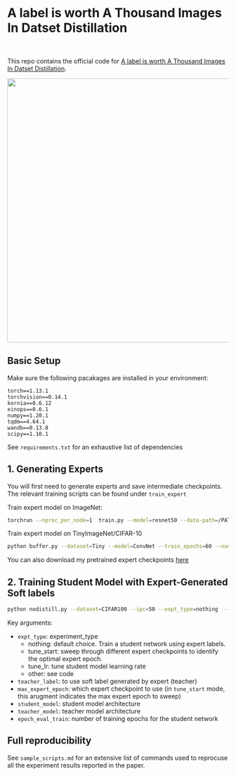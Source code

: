 # A label is worth A Thousand Images In Datset Distillation

<br>

This repo contains the official code for [A label is worth A Thousand Images In Datset Distillation](https://arxiv.org/abs/2406.10485).

<img src='docs/D3_demo.png' width=600 img align="center">


## Basic Setup


Make sure the following pacakages are installed in your environment:   
  ```
  torch==1.13.1  
  torchvision==0.14.1  
  kornia==0.6.12  
  einops==0.6.1  
  numpy==1.20.1  
  tqdm==4.64.1
  wandb==0.13.8
  scipy==1.10.1
  ```

See `requirements.txt` for an exhaustive list of dependencies

## 1. Generating Experts
You will first need to generate experts and save intermediate checkpoints. The relevant training scripts can be found under `train_expert`

Train expert model on ImageNet: 
```bash
torchrun --nproc_per_node=1  train.py --model=resnet50 --data-path=/PATH/TO/IMATNET-1K/datasets/imagenet256 -b=256 --lr=0.0005 --output-dir=/PATH/TO-SAVE/EXPERT/CHECKPOINTS/results_100_S  --print-freq=200
```

Train expert model on TinyImageNet/CIFAR-10

```bash
python buffer.py --dataset=Tiny --model=ConvNet --train_epochs=60 --num_experts=1  --buffer_path=/PATH/TO-SAVE/EXPERT/CHECKPOINTS/results_100_S  --data_path=/PATH/TO/DATASET/data/tiny-imagenet-200 --save_interval 1
```

You can also download my pretrained expert checkpoints [here](https://drive.google.com/drive/folders/1tezdrL7YZVwBLhj8YubsuRjHrDEZ_rKA?usp=sharing)


## 2. Training Student Model with Expert-Generated Soft labels 

```bash
python nodistill.py --dataset=CIFAR100 --ipc=50 --expt_type=nothing  --teacher_label  --max_expert_epoch=104 --lr_net=1.e-02  --expert_path=/PATH/TO-YOUT/EXPERT/CHECKPOINTS/results_100_S  --data_path=/PATH/TO/DATASET/cifar100  --student_model=ConvNet --teacher_model=ConvNet --epoch_eval_train 3000 
```

Key arguments: 
* `expt_type`: experiment_type
    * nothing: default choice. Train a student network using expert labels.
    * tune_start: sweep through different expert checkpoints to identify the optimal expert epoch.
    * tune_lr: tune student model learning rate
    * other: see code
* `teacher_label`: to use soft label generated by expert (teacher)
* `max_expert_epoch`: which expert checkpoint to use (in `tune_start` mode, this arugment indicates the max expert epoch to sweep)
* `student_model`: student model architecture
* `teacher_model`: teacher model architecture
* `epoch_eval_train`: number of training epochs for the student network


## Full reproducibility
See `sample_scripts.md` for an extensive list of commands used to reprocuse all the experiment results reported in the paper. 





